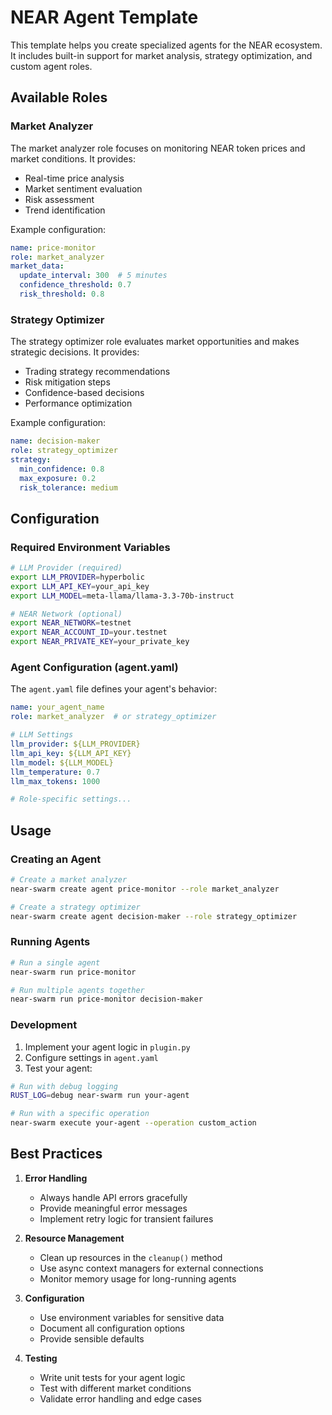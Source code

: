 # NEAR Agent Template

This template helps you create specialized agents for the NEAR ecosystem. It includes built-in support for market analysis, strategy optimization, and custom agent roles.

## Available Roles

### Market Analyzer
The market analyzer role focuses on monitoring NEAR token prices and market conditions. It provides:
- Real-time price analysis
- Market sentiment evaluation
- Risk assessment
- Trend identification

Example configuration:
```yaml
name: price-monitor
role: market_analyzer
market_data:
  update_interval: 300  # 5 minutes
  confidence_threshold: 0.7
  risk_threshold: 0.8
```

### Strategy Optimizer
The strategy optimizer role evaluates market opportunities and makes strategic decisions. It provides:
- Trading strategy recommendations
- Risk mitigation steps
- Confidence-based decisions
- Performance optimization

Example configuration:
```yaml
name: decision-maker
role: strategy_optimizer
strategy:
  min_confidence: 0.8
  max_exposure: 0.2
  risk_tolerance: medium
```

## Configuration

### Required Environment Variables
```bash
# LLM Provider (required)
export LLM_PROVIDER=hyperbolic
export LLM_API_KEY=your_api_key
export LLM_MODEL=meta-llama/llama-3.3-70b-instruct

# NEAR Network (optional)
export NEAR_NETWORK=testnet
export NEAR_ACCOUNT_ID=your.testnet
export NEAR_PRIVATE_KEY=your_private_key
```

### Agent Configuration (agent.yaml)
The `agent.yaml` file defines your agent's behavior:
```yaml
name: your_agent_name
role: market_analyzer  # or strategy_optimizer

# LLM Settings
llm_provider: ${LLM_PROVIDER}
llm_api_key: ${LLM_API_KEY}
llm_model: ${LLM_MODEL}
llm_temperature: 0.7
llm_max_tokens: 1000

# Role-specific settings...
```

## Usage

### Creating an Agent
```bash
# Create a market analyzer
near-swarm create agent price-monitor --role market_analyzer

# Create a strategy optimizer
near-swarm create agent decision-maker --role strategy_optimizer
```

### Running Agents
```bash
# Run a single agent
near-swarm run price-monitor

# Run multiple agents together
near-swarm run price-monitor decision-maker
```

### Development

1. Implement your agent logic in `plugin.py`
2. Configure settings in `agent.yaml`
3. Test your agent:
```bash
# Run with debug logging
RUST_LOG=debug near-swarm run your-agent

# Run with a specific operation
near-swarm execute your-agent --operation custom_action
```

## Best Practices

1. **Error Handling**
   - Always handle API errors gracefully
   - Provide meaningful error messages
   - Implement retry logic for transient failures

2. **Resource Management**
   - Clean up resources in the `cleanup()` method
   - Use async context managers for external connections
   - Monitor memory usage for long-running agents

3. **Configuration**
   - Use environment variables for sensitive data
   - Document all configuration options
   - Provide sensible defaults

4. **Testing**
   - Write unit tests for your agent logic
   - Test with different market conditions
   - Validate error handling and edge cases 